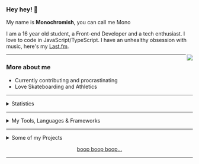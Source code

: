 ### Hey hey! 👋

My name is **Monochromish**, you can call me Mono

I am a 16 year old student, a Front-end Developer and a tech enthusiast.
I love to code in JavaScript/TypeScript.
I have an unhealthy obsession with music, here's my [Last.fm](https://www.last.fm/user/Monochromish).

<a href="https://discord.com/users/500315184510795819">
   <img src="https://lanyard-profile-readme.vercel.app/api/500315184510795819?hideTimestamp=true&idleMessage=Mostly%20sleeping💤" align="right" />
</a>

---

### More about me

* Currently contributing and procrastinating
* Love Skateboarding and Athletics

---

<details>
   <summary>Statistics</summary>
   <br />
   
   [![Monochromish's Stats](https://github-readme-stats.vercel.app/api?username=Monochromish&show_icons=true&theme=dracula)](https://github.com/Monochromish/github-readme-stats)
   
   <img align="center" src="https://github-readme-stats.vercel.app/api/top-langs/?username=Monochromish&theme=dracula" />

</details>

---

<details>
   <summary>My Tools, Languages & Frameworks</summary>
   
   <div>
      <br />
      <img align="left" alt="Visual Studio Code Insider" width="26px" src="https://upload.wikimedia.org/wikipedia/commons/thumb/4/4b/Visual_Studio_Code_Insiders_1.36_icon.svg/1200px-Visual_Studio_Code_Insiders_1.36_icon.svg.png" />
      <img align="left" alt="Github Desktop" width="26px" src="https://upload.wikimedia.org/wikipedia/commons/thumb/a/ae/Github-desktop-logo-symbol.svg/1024px-Github-desktop-logo-symbol.svg.png" /><br />
      <br />
      <img align="left" alt="js" width="26px" src="https://i.imgur.com/3u1wzwE.png"/> 
      <img align="left" alt="HTML" width="26px" src="https://imgur.com/v4EalJA.png"/>
      <img align="left" alt="CSS" width="18px" src="https://upload.wikimedia.org/wikipedia/commons/thumb/d/d5/CSS3_logo_and_wordmark.svg/1200px-CSS3_logo_and_wordmark.svg.png"/>
      <br />
      <br />
      <img align="left" alt="Electron.js" width="26px" src="https://upload.wikimedia.org/wikipedia/commons/thumb/9/91/Electron_Software_Framework_Logo.svg/1200px-Electron_Software_Framework_Logo.svg.png"/>
      <img align="left" alt="Tailwind.css" width="26px" src="https://upload.wikimedia.org/wikipedia/commons/thumb/d/d5/Tailwind_CSS_Logo.svg/2048px-Tailwind_CSS_Logo.svg.png"/>
      <img align="left" alt="Vue.js" width="26px" src="https://cdn.icon-icons.com/icons2/2107/PNG/512/file_type_vue_icon_130078.png" />
      <br><br>
   </div>
</details>

---

<details>
  <summary>Some of my Projects</summary>
   
   <br />
   
   [Kalopsia-Bot](https://github.com/Monochromish/Kalopsia-Bot):<br />
   ♠️ A Powerful Open-Source Discord Bot written in JavaScript with many moderation, fun, economy, music, utility commands ♠️

   [Prizm](http://prizmbot.tk) & [Prizm's Website](https://github.com/prizm-project/Prizm-Website):<br />
   Discord's Best Utilitarian & Fun Bot // Slash-Only.

   [Last.fm-Discord-Rich-Presence](https://github.com/Monochromish/Last.fm-Discord-Rich-Presence):<br />
   An elegant, efficient, easy-to-setup and arguably the best Last.fm discord rich presence!

</details>

<p align="center">
   <a href="https://personal-website-monochromish.vercel.app/" target="_blank" rel="nofollow">
      boop boop boop...
   </a>
</p>

---
